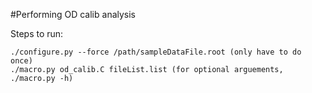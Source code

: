 
#Performing OD calib analysis 


Steps to run:
```
./configure.py --force /path/sampleDataFile.root (only have to do once)
./macro.py od_calib.C fileList.list (for optional arguements, ./macro.py -h)
```

